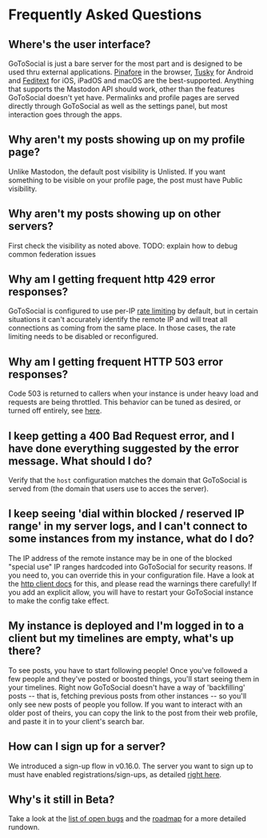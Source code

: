 # Frequently Asked Questions

## Where's the user interface?

GoToSocial is just a bare server for the most part and is designed to be used thru external applications. [Pinafore](https://pinafore.social/) in the browser, [Tusky](https://tusky.app/) for Android and [Feditext](https://github.com/feditext/feditext) for iOS, iPadOS and macOS are the best-supported. Anything that supports the Mastodon API should work, other than the features GoToSocial doesn't yet have. Permalinks and profile pages are served directly through GoToSocial as well as the settings panel, but most interaction goes through the apps.

## Why aren't my posts showing up on my profile page?

Unlike Mastodon, the default post visibility is Unlisted. If you want something to be visible on your profile page, the post must have Public visibility.

## Why aren't my posts showing up on other servers?

First check the visibility as noted above. TODO: explain how to debug common federation issues

## Why am I getting frequent http 429 error responses?

GoToSocial is configured to use per-IP [rate limiting](./api/ratelimiting.md) by default, but in certain situations it can't accurately identify the remote IP and will treat all connections as coming from the same place. In those cases, the rate limiting needs to be disabled or reconfigured.

## Why am I getting frequent HTTP 503 error responses?

Code 503 is returned to callers when your instance is under heavy load and requests are being throttled. This behavior can be tuned as desired, or turned off entirely, see [here](./api/throttling.md).

## I keep getting a 400 Bad Request error, and I have done everything suggested by the error message. What should I do?

Verify that the `host` configuration matches the domain that GoToSocial is served from (the domain that users use to acces the server).

## I keep seeing 'dial within blocked / reserved IP range' in my server logs, and I can't connect to some instances from my instance, what do I do?

The IP address of the remote instance may be in one of the blocked "special use" IP ranges hardcoded into GoToSocial for security reasons. If you need to, you can override this in your configuration file. Have a look at the [http client docs](./configuration/httpclient.md) for this, and please read the warnings there carefully! If you add an explicit allow, you will have to restart your GoToSocial instance to make the config take effect.

## My instance is deployed and I'm logged in to a client but my timelines are empty, what's up there?

To see posts, you have to start following people! Once you've followed a few people and they've posted or boosted things, you'll start seeing them in your timelines. Right now GoToSocial doesn't have a way of 'backfilling' posts -- that is, fetching previous posts from other instances -- so you'll only see new posts of people you follow. If you want to interact with an older post of theirs, you can copy the link to the post from their web profile, and paste it in to your client's search bar.

## How can I sign up for a server?

We introduced a sign-up flow in v0.16.0. The server you want to sign up to must have enabled registrations/sign-ups, as detailed [right here](./admin/signups.md).

## Why's it still in Beta?

Take a look at the [list of open bugs](https://github.com/superseriousbusiness/gotosocial/issues?q=is%3Aissue+is%3Aopen+label%3Abug) and the [roadmap](https://github.com/superseriousbusiness/gotosocial/blob/main/ROADMAP.md) for a more detailed rundown.
